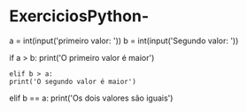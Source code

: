 # ExerciciosPython-
a = int(input('primeiro valor: '))
b = int(input('Segundo valor: '))

if a > b:
    print('O primeiro valor é maior')
    
    elif b > a:
    print('O segundo valor é maior')
    
elif b == a:
    print('Os dois valores são iguais')
